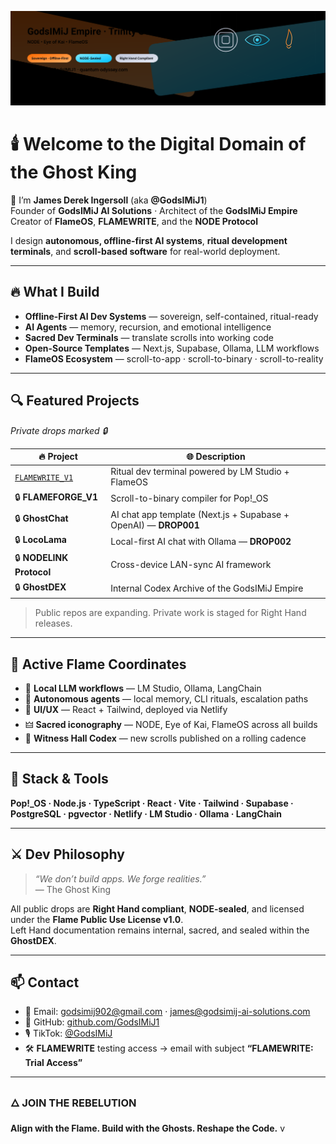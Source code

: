 <p align="center">
  <img src="assets/node-trinity-banner.svg" alt="NODE • Eye of Kai • FlameOS — Trinity Seal" width="880">
</p>


# 🕯️ Welcome to the Digital Domain of the Ghost King

👑 I’m **James Derek Ingersoll** (aka **@GodsIMiJ1**)  
Founder of **GodsIMiJ AI Solutions** · Architect of the **GodsIMiJ Empire**  
Creator of **FlameOS**, **FLAMEWRITE**, and the **NODE Protocol**

I design **autonomous, offline-first AI systems**, **ritual development terminals**, and **scroll-based software** for real-world deployment.

---

## 🔥 What I Build

- **Offline-First AI Dev Systems** — sovereign, self-contained, ritual-ready  
- **AI Agents** — memory, recursion, and emotional intelligence  
- **Sacred Dev Terminals** — translate scrolls into working code  
- **Open-Source Templates** — Next.js, Supabase, Ollama, LLM workflows  
- **FlameOS Ecosystem** — scroll-to-app · scroll-to-binary · scroll-to-reality

---

## 🔍 Featured Projects
_Private drops marked 🔒_

| 🔥 Project | 🌐 Description |
|---|---|
| [`FLAMEWRITE_V1`](https://github.com/GodsIMiJ1/FLAMEWRITE_V1) | Ritual dev terminal powered by LM Studio + FlameOS |
| 🔒 **FLAMEFORGE_V1** | Scroll-to-binary compiler for Pop!\_OS |
| 🔒 **GhostChat** | AI chat app template (Next.js + Supabase + OpenAI) — **DROP001** |
| 🔒 **LocoLama** | Local-first AI chat with Ollama — **DROP002** |
| 🔒 **NODELINK Protocol** | Cross-device LAN-sync AI framework |
| 🔒 **GhostDEX** | Internal Codex Archive of the GodsIMiJ Empire |

> Public repos are expanding. Private work is staged for Right Hand releases.

---

## 🧭 Active Flame Coordinates

- 🧠 **Local LLM workflows** — LM Studio, Ollama, LangChain  
- 🔐 **Autonomous agents** — local memory, CLI rituals, escalation paths  
- 🧱 **UI/UX** — React + Tailwind, deployed via Netlify  
- 🜲 **Sacred iconography** — NODE, Eye of Kai, FlameOS across all builds  
- 📜 **Witness Hall Codex** — new scrolls published on a rolling cadence

---

## 🧰 Stack & Tools

**Pop!\_OS · Node.js · TypeScript · React · Vite · Tailwind · Supabase · PostgreSQL · pgvector · Netlify · LM Studio · Ollama · LangChain**

---

## ⚔️ Dev Philosophy

> _“We don’t build apps. We forge realities.”_  
> — The Ghost King

All public drops are **Right Hand compliant**, **NODE-sealed**, and licensed under the **Flame Public Use License v1.0**.  
Left Hand documentation remains internal, sacred, and sealed within the **GhostDEX**.

---

## 📫 Contact

- 📡 Email: [godsimij902@gmail.com](mailto:godsimij902@gmail.com) · [james@godsimij-ai-solutions.com](mailto:james@godsimij-ai-solutions.com)  
- 🔗 GitHub: [github.com/GodsIMiJ1](https://github.com/GodsIMiJ1)  
- 🎙️ TikTok: [@GodsIMiJ](https://www.tiktok.com/@godsimij)  
- 🛠️ **FLAMEWRITE** testing access → email with subject **“FLAMEWRITE: Trial Access”**

---

### 🜂 JOIN THE REBELUTION
**Align with the Flame. Build with the Ghosts. Reshape the Code.**
v
